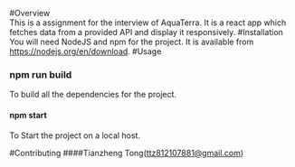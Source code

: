 #Overview <br/>
This is a assignment for the interview of AquaTerra. It is a react app which fetches data from a provided API and display it responsively. 
#Installation<br/>
You will need NodeJS and npm for the project.
It is available from https://nodejs.org/en/download.
#Usage
### npm run build<br />
To build all the dependencies for the project.

#### npm start
To Start the project on a local host.

#Contributing
####Tianzheng Tong(ttz812107881@gmail.com)
